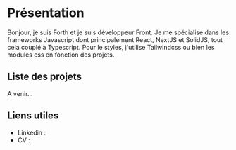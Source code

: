 # Présentation

Bonjour, je suis Forth et je suis développeur Front. Je me spécialise dans les frameworks Javascript dont principalement React, NextJS et SolidJS, tout cela couplé à Typescript. Pour le styles, j'utilise Tailwindcss ou bien les modules css en fonction des projets.

## Liste des projets

A venir...

## Liens utiles

- Linkedin : 
- CV : 
